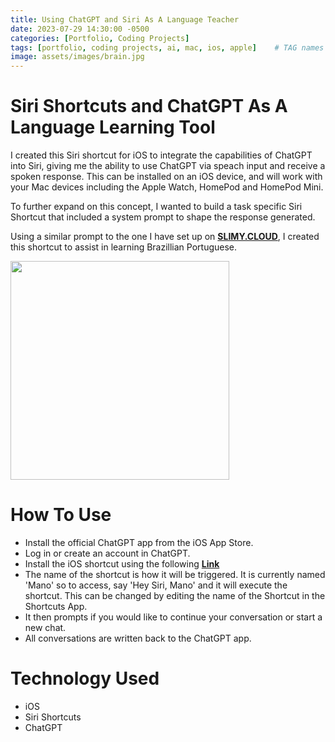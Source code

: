 ```yaml
---
title: Using ChatGPT and Siri As A Language Teacher
date: 2023-07-29 14:30:00 -0500
categories: [Portfolio, Coding Projects]
tags: [portfolio, coding projects, ai, mac, ios, apple]    # TAG names should always be lowercase
image: assets/images/brain.jpg
---
```


# Siri Shortcuts and ChatGPT As A Language Learning Tool

I created this Siri shortcut for iOS to integrate the capabilities of ChatGPT into Siri, giving me the ability to use ChatGPT via speach input and receive a spoken response.
This can be installed on an iOS device, and will work with your Mac devices including the Apple Watch, HomePod and HomePod Mini. 

To further expand on this concept, I wanted to build a task specific Siri Shortcut that included a system prompt to shape the response generated.

Using a similar prompt to the one I have set up on [**SLIMY.CLOUD**](https://slimy.cloud), I created this shortcut to assist in learning Brazillian Portuguese.


<img width="350" src="https://github.com/ECTO-1A/ECTO-1A.github.io/assets/112792126/6e478ce1-2c56-44a2-87b1-40504600121c">


# How To Use

- Install the official ChatGPT app from the iOS App Store.
- Log in or create an account in ChatGPT.
- Install the iOS shortcut using the following [**Link**](https://www.icloud.com/shortcuts/8ab63f09918249a6b86633a27d495d11)
- The name of the shortcut is how it will be triggered. It is currently named 'Mano' so to access, say 'Hey Siri, Mano' and it will execute the shortcut. This can be changed by editing the name of the Shortcut in the Shortcuts App.
- It then prompts if you would like to continue your conversation or start a new chat.
- All conversations are written back to the ChatGPT app.

  
# Technology Used

- iOS
- Siri Shortcuts
- ChatGPT 
